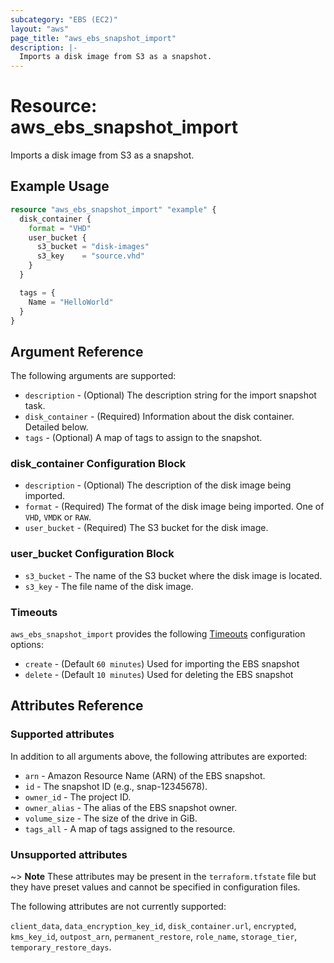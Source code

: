 ```yaml
---
subcategory: "EBS (EC2)"
layout: "aws"
page_title: "aws_ebs_snapshot_import"
description: |-
  Imports a disk image from S3 as a snapshot.
---
```


# Resource: aws_ebs_snapshot_import

Imports a disk image from S3 as a snapshot.

## Example Usage

```terraform
resource "aws_ebs_snapshot_import" "example" {
  disk_container {
    format = "VHD"
    user_bucket {
      s3_bucket = "disk-images"
      s3_key    = "source.vhd"
    }
  }

  tags = {
    Name = "HelloWorld"
  }
}
```

## Argument Reference

The following arguments are supported:

* `description` - (Optional) The description string for the import snapshot task.
* `disk_container` - (Required) Information about the disk container. Detailed below.
* `tags` - (Optional) A map of tags to assign to the snapshot.

### disk_container Configuration Block

* `description` - (Optional) The description of the disk image being imported.
* `format` - (Required) The format of the disk image being imported. One of `VHD`, `VMDK` or `RAW`.
* `user_bucket` - (Required) The S3 bucket for the disk image.

### user_bucket Configuration Block

* `s3_bucket` - The name of the S3 bucket where the disk image is located.
* `s3_key` - The file name of the disk image.

### Timeouts

`aws_ebs_snapshot_import` provides the following
[Timeouts](/docs/configuration/resources.html#timeouts) configuration options:

- `create` - (Default `60 minutes`) Used for importing the EBS snapshot
- `delete` - (Default `10 minutes`) Used for deleting the EBS snapshot

## Attributes Reference

### Supported attributes

In addition to all arguments above, the following attributes are exported:

* `arn` - Amazon Resource Name (ARN) of the EBS snapshot.
* `id` - The snapshot ID (e.g., snap-12345678).
* `owner_id` - The project ID.
* `owner_alias` - The alias of the EBS snapshot owner.
* `volume_size` - The size of the drive in GiB.
* `tags_all` - A map of tags assigned to the resource.

### Unsupported attributes

~> **Note** These attributes may be present in the `terraform.tfstate` file but they have preset values and cannot be specified in configuration files.

The following attributes are not currently supported:

`client_data`, `data_encryption_key_id`, `disk_container.url`, `encrypted`, `kms_key_id`, `outpost_arn`, `permanent_restore`, `role_name`, `storage_tier`, `temporary_restore_days`.
